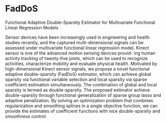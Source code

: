 # FadDoS
Functional Adaptive Double-Sparsity Estimator for Multivariate Functional Linear Regression Models


Sensor devices have been increasingly used in engineering and health studies recently,
and the captured multi-dimensional signals can be assessed under multivariate functional
linear regression model. Kinect sensor is one of the advanced motion sensing devices provid-
ing human activity tracking of twenty-five joints, which can be used to recognize activities,
characterize mobility and evaluate physical health. Motivated by high-dimensional Kinect
sensor signals, we propose a novel functional adaptive double-sparsity (FadDoS) estimator,
which can achieve global sparsity via functional variable selection and local sparsity via sparse
coefficient estimation simultaneously. The combination of global and local sparsity is termed as
double-sparsity. The proposed estimator achieve double-sparsity through functional generalization
of sparse group lasso and adaptive penalization. By solving an optimization problem that combines
regularization and smoothing splines in a single objective function, we can provide the estimates
of coefficient functions with nice double-sparsity and smoothness control.
